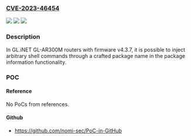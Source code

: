 ### [CVE-2023-46454](https://cve.mitre.org/cgi-bin/cvename.cgi?name=CVE-2023-46454)
![](https://img.shields.io/static/v1?label=Product&message=n%2Fa&color=blue)
![](https://img.shields.io/static/v1?label=Version&message=n%2Fa&color=blue)
![](https://img.shields.io/static/v1?label=Vulnerability&message=n%2Fa&color=brighgreen)

### Description

In GL.iNET GL-AR300M routers with firmware v4.3.7, it is possible to inject arbitrary shell commands through a crafted package name in the package information functionality.

### POC

#### Reference
No PoCs from references.

#### Github
- https://github.com/nomi-sec/PoC-in-GitHub

